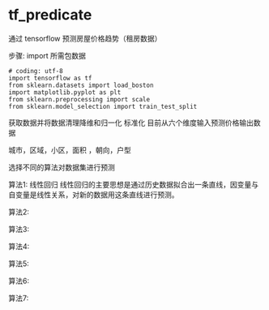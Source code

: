 # tf_predicate
通过 tensorflow 预测房屋价格趋势（租房数据）

步骤:
import 所需包数据
```
# coding: utf-8
import tensorflow as tf
from sklearn.datasets import load_boston
import matplotlib.pyplot as plt
from sklearn.preprocessing import scale
from sklearn.model_selection import train_test_split
```

获取数据并将数据清理降维和归一化 标准化
目前从六个维度输入预测价格输出数据

城市，区域，小区，面积 ，朝向，户型 


选择不同的算法对数据集进行预测

算法1:
  线性回归
   线性回归的主要思想是通过历史数据拟合出一条直线，因变量与自变量是线性关系，对新的数据用这条直线进行预测。
  
算法2:
  
  
算法3:
  
算法4:
  
算法5:
  
算法6:
  
算法7:
